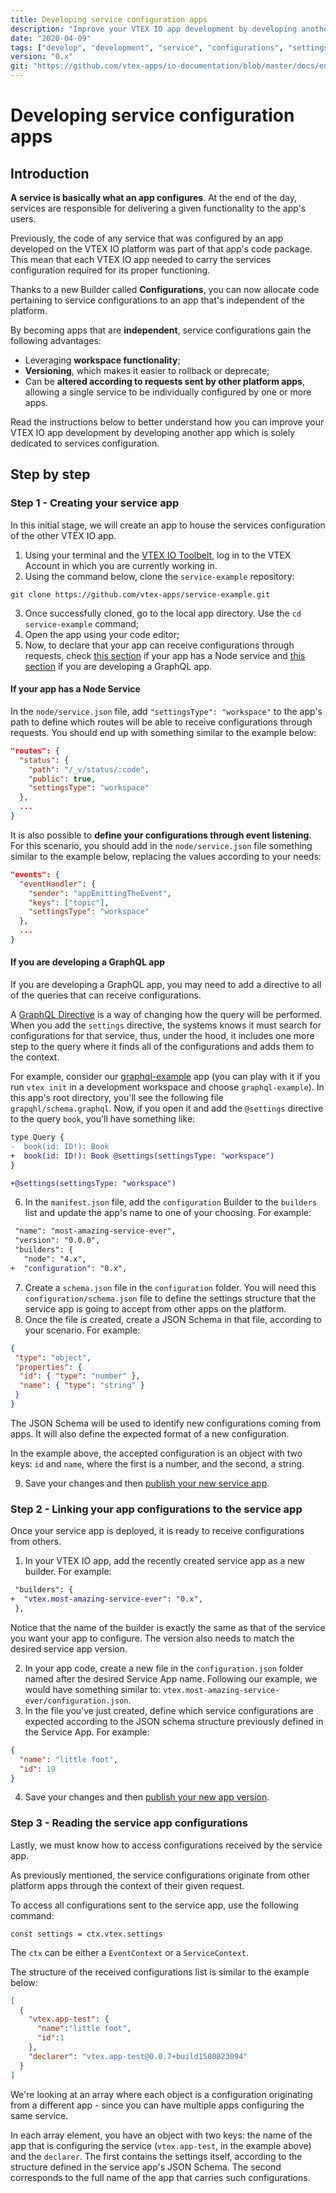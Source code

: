 ```yaml
---
title: Developing service configuration apps
description: "Improve your VTEX IO app development by developing another app which is solely dedicated to services configuration."
date: "2020-04-09"
tags: ["develop", "development", "service", "configurations", "settings", "apps"]
version: "0.x"
git: "https://github.com/vtex-apps/io-documentation/blob/master/docs/en/Recipes/development/developing-service-configuration-apps.md"
---
```


# Developing service configuration apps

## Introduction

**A service is basically what an app configures**. At the end of the day, services are responsible for delivering a given functionality to the app's users.

Previously, the code of any service that was configured by an app developed on the VTEX IO platform was part of that app's code package. This mean that each VTEX IO app needed to carry the services configuration required for its proper functioning.

Thanks to a new Builder called **Configurations**, you can now allocate code pertaining to service configurations to an app that's independent of the platform.

By becoming apps that are **independent**, service configurations gain the following advantages:

- Leveraging **workspace functionality**;
- **Versioning**, which makes it easier to rollback or deprecate;
- Can be **altered according to requests sent by other platform apps**, allowing a single service to be individually configured by one or more apps. 

Read the instructions below to better understand how you can improve your VTEX IO app development by developing another app which is solely dedicated to services configuration.

## Step by step

### Step 1 - Creating your service app

In this initial stage, we will create an app to house the services configuration of the other VTEX IO app.

1. Using your terminal and the [VTEX IO Toolbelt](https://vtex.io/docs/recipes/development/vtex-io-cli-installation-and-command-reference/), log in to the VTEX Account in which you are currently working in.
2. Using the command below, clone the `service-example` repository:

```
git clone https://github.com/vtex-apps/service-example.git
```

3. Once successfully cloned, go to the local app directory. Use the `cd service-example` command;
4. Open the app using your code editor;
5. Now, to declare that your app can receive configurations through requests, check [this section](#if-your-app-has-a-node-service) if your app has a Node service and [this section](#if-you-are-developing-a-graphql-app) if you are developing a GraphQL app.

#### If your app has a Node Service
In the `node/service.json` file, add `"settingsType": "workspace"` to the app's path to define which routes will be able to receive configurations through requests. You should end up with something similar to the example below:

``` json
"routes": {
  "status": {
    "path": "/_v/status/:code",
    "public": true,
    "settingsType": "workspace"
  },
  ...
}
```

It is also possible to **define your configurations through event listening**. For this scenario, you should add in the  `node/service.json` file something similar to the example below, replacing the values according to your needs: 

``` json
"events": {
  "eventHandler": {
    "sender": "appEmittingTheEvent",
    "keys": ["topic"],
    "settingsType": "workspace"
  },
  ...
}
```

#### If you are developing a GraphQL app
If you are developing a GraphQL app, you may need to add a directive to all of the queries that can receive configurations.

A [GraphQL Directive](https://graphql.org/learn/queries/#directives) is a way of changing how the query will be performed.
When you add the `settings` directive, the systems knows it must search for configurations for that service, thus, under the hood, it includes one more step to the query where it finds all of the configurations and adds them to the context.

For example, consider our [graphql-example](https://github.com/vtex-apps/graphql-example) app (you can play with it if you run `vtex init` in a development workspace and choose `graphql-example`). In this app's root directory, you'll see the following file `grapqhl/schema.graphql`. Now, if you open it and add the `@settings` directive to the query `book`, you'll have something like:

``` diff
type Query {
-  book(id: ID!): Book
+  book(id: ID!): Book @settings(settingsType: "workspace")
}

+@settings(settingsType: "workspace")
```

6. In the `manifest.json` file, add the `configuration` Builder to the `builders` list and update the app's name to one of your choosing. For example:

``` diff
 "name": "most-amazing-service-ever",
 "version": "0.0.0",
 "builders": {
   "node": "4.x",
+  "configuration": "0.x",
```

7. Create a `schema.json` file in the `configuration` folder. You will need this `configuration/schema.json` file to define the settings structure that the service app is going to accept from other apps on the platform.
8. Once the file is created, create a JSON Schema in that file, according to your scenario. For example:

```json
{
 "type": "object",
 "properties": {
  "id": { "type": "number" },
  "name": { "type": "string" }
 }
}
```

The JSON Schema will be used to identify new configurations coming from apps. It will also define the expected format of a new configuration. 

In the example above, the accepted configuration is an object with two keys: `id` and `name`, where the first is a number, and the second, a string.

9. Save your changes and then [publish your new service app](https://vtex.io/docs/recipes/development/publishing-an-app/).

### Step 2 - Linking your app configurations to the service app

Once your service app is deployed, it is ready to receive configurations from others. 

1. In your VTEX IO app, add the recently created service app as a new builder. For example:

```diff
 "builders": {
+  "vtex.most-amazing-service-ever": "0.x",
 },
```

Notice that the name of the builder is exactly the same as that of the service you want your app to configure. The version also needs to match the desired service app version.

2. In your app code, create a new file in the `configuration.json` folder named after the desired Service App name. Following our example, we would have something similar to: `vtex.most-amazing-service-ever/configuration.json`.
3. In the file you've just created, define which service configurations are expected according to the JSON schema structure previously defined in the Service App. For example:

```json
{
  "name": "little foot",
  "id": 19
}
```

4. Save your changes and then [publish your new app version](https://vtex.io/docs/recipes/development/publishing-an-app/).
  
### Step 3 - Reading the service app configurations

Lastly, we must know how to access configurations received by the service app.

As previously mentioned, the service configurations originate from other platform apps through the context of their given request. 

To access all configurations sent to the service app, use the following command:

```
const settings = ctx.vtex.settings
```
The `ctx` can be either a `EventContext` or a `ServiceContext`.

The structure of the received configurations list is similar to the example below: 

```json
[
  {
    "vtex.app-test": {
      "name":"little foot",
      "id":1
    },
    "declarer": "vtex.app-test@0.0.7+build1580823094"
  }
]
```

We're looking at an array where each object is a configuration originating from a different app - since you can have multiple apps configuring the same service.

In each array element, you have an object with two keys: the name of the app that is configuring the service (`vtex.app-test`, in the example above) and the `declarer`. The first contains the settings itself, according to the structure defined in the service app's JSON Schema. The second corresponds to the full name of the app that carries such configurations.
